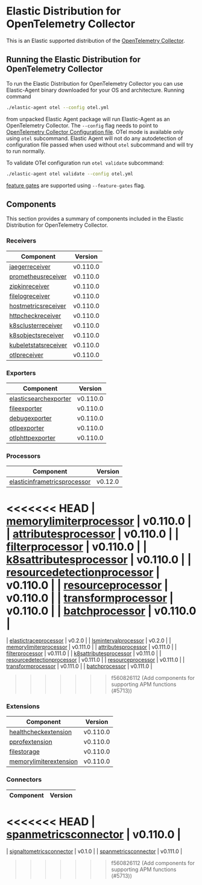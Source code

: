 # Elastic Distribution for OpenTelemetry Collector

This is an Elastic supported distribution of the [OpenTelemetry Collector](https://github.com/open-telemetry/opentelemetry-collector).

## Running the Elastic Distribution for OpenTelemetry Collector

To run the Elastic Distribution for OpenTelemetry Collector you can use Elastic-Agent binary downloaded for your OS and architecture.
Running command

```bash
./elastic-agent otel --config otel.yml
```

from unpacked Elastic Agent package will run Elastic-Agent as an OpenTelemetry Collector. The `--config` flag needs to point to [OpenTelemetry Collector Configuration file](https://opentelemetry.io/docs/collector/configuration/). OTel mode is available only using `otel` subcommand. Elastic Agent will not do any autodetection of configuration file passed when used without `otel` subcommand and will try to run normally.

To validate OTel configuration run `otel validate` subcommand:

```bash
./elastic-agent otel validate --config otel.yml
```

[feature gates](https://github.com/open-telemetry/opentelemetry-collector/blob/main/featuregate/README.md#controlling-gates) are supported using `--feature-gates` flag.

## Components

This section provides a summary of components included in the Elastic Distribution for OpenTelemetry Collector.

### Receivers

| Component | Version |
|---|---|
| [jaegerreceiver](https://github.com/open-telemetry/opentelemetry-collector-contrib/blob/receiver/jaegerreceiver/v0.110.0/receiver/jaegerreceiver/README.md) | v0.110.0 |
| [prometheusreceiver](https://github.com/open-telemetry/opentelemetry-collector-contrib/blob/receiver/prometheusreceiver/v0.110.0/receiver/prometheusreceiver/README.md) | v0.110.0 |
| [zipkinreceiver](https://github.com/open-telemetry/opentelemetry-collector-contrib/blob/receiver/zipkinreceiver/v0.110.0/receiver/zipkinreceiver/README.md) | v0.110.0 |
| [filelogreceiver](https://github.com/open-telemetry/opentelemetry-collector-contrib/blob/receiver/filelogreceiver/v0.110.0/receiver/filelogreceiver/README.md) | v0.110.0 |
| [hostmetricsreceiver](https://github.com/open-telemetry/opentelemetry-collector-contrib/blob/receiver/hostmetricsreceiver/v0.110.0/receiver/hostmetricsreceiver/README.md) | v0.110.0 |
| [httpcheckreceiver](https://github.com/open-telemetry/opentelemetry-collector-contrib/blob/receiver/httpcheckreceiver/v0.110.0/receiver/httpcheckreceiver/README.md) | v0.110.0 |
| [k8sclusterreceiver](https://github.com/open-telemetry/opentelemetry-collector-contrib/blob/receiver/k8sclusterreceiver/v0.110.0/receiver/k8sclusterreceiver/README.md) | v0.110.0 |
| [k8sobjectsreceiver](https://github.com/open-telemetry/opentelemetry-collector-contrib/blob/receiver/k8sobjectsreceiver/v0.110.0/receiver/k8sobjectsreceiver/README.md) | v0.110.0 |
| [kubeletstatsreceiver](https://github.com/open-telemetry/opentelemetry-collector-contrib/blob/receiver/kubeletstatsreceiver/v0.110.0/receiver/kubeletstatsreceiver/README.md) | v0.110.0 |
| [otlpreceiver](https://github.com/open-telemetry/opentelemetry-collector/blob/receiver/otlpreceiver/v0.110.0/receiver/otlpreceiver/README.md) | v0.110.0 |

### Exporters

| Component | Version |
|---|---|
| [elasticsearchexporter](https://github.com/open-telemetry/opentelemetry-collector-contrib/blob/exporter/elasticsearchexporter/v0.110.0/exporter/elasticsearchexporter/README.md) | v0.110.0 |
| [fileexporter](https://github.com/open-telemetry/opentelemetry-collector-contrib/blob/exporter/fileexporter/v0.110.0/exporter/fileexporter/README.md) | v0.110.0 |
| [debugexporter](https://github.com/open-telemetry/opentelemetry-collector/blob/exporter/debugexporter/v0.110.0/exporter/debugexporter/README.md) | v0.110.0 |
| [otlpexporter](https://github.com/open-telemetry/opentelemetry-collector/blob/exporter/otlpexporter/v0.110.0/exporter/otlpexporter/README.md) | v0.110.0 |
| [otlphttpexporter](https://github.com/open-telemetry/opentelemetry-collector/blob/exporter/otlphttpexporter/v0.110.0/exporter/otlphttpexporter/README.md) | v0.110.0 |

### Processors

| Component | Version |
|---|---|
| [elasticinframetricsprocessor](https://github.com/elastic/opentelemetry-collector-components/blob/processor/elasticinframetricsprocessor/v0.12.0/processor/elasticinframetricsprocessor/README.md) | v0.12.0 |
<<<<<<< HEAD
| [memorylimiterprocessor](https://github.com/open-telemetry/opentelemetry-collector/blob/processor/memorylimiterprocessor/v0.110.0/processor/memorylimiterprocessor/README.md) | v0.110.0 |
| [attributesprocessor](https://github.com/open-telemetry/opentelemetry-collector-contrib/blob/processor/attributesprocessor/v0.110.0/processor/attributesprocessor/README.md) | v0.110.0 |
| [filterprocessor](https://github.com/open-telemetry/opentelemetry-collector-contrib/blob/processor/filterprocessor/v0.110.0/processor/filterprocessor/README.md) | v0.110.0 |
| [k8sattributesprocessor](https://github.com/open-telemetry/opentelemetry-collector-contrib/blob/processor/k8sattributesprocessor/v0.110.0/processor/k8sattributesprocessor/README.md) | v0.110.0 |
| [resourcedetectionprocessor](https://github.com/open-telemetry/opentelemetry-collector-contrib/blob/processor/resourcedetectionprocessor/v0.110.0/processor/resourcedetectionprocessor/README.md) | v0.110.0 |
| [resourceprocessor](https://github.com/open-telemetry/opentelemetry-collector-contrib/blob/processor/resourceprocessor/v0.110.0/processor/resourceprocessor/README.md) | v0.110.0 |
| [transformprocessor](https://github.com/open-telemetry/opentelemetry-collector-contrib/blob/processor/transformprocessor/v0.110.0/processor/transformprocessor/README.md) | v0.110.0 |
| [batchprocessor](https://github.com/open-telemetry/opentelemetry-collector/blob/processor/batchprocessor/v0.110.0/processor/batchprocessor/README.md) | v0.110.0 |
=======
| [elastictraceprocessor](https://github.com/elastic/opentelemetry-collector-components/blob/processor/elastictraceprocessor/v0.2.0/processor/elastictraceprocessor/README.md) | v0.2.0 |
| [lsmintervalprocessor](https://github.com/elastic/opentelemetry-collector-components/blob/processor/lsmintervalprocessor/v0.2.0/processor/lsmintervalprocessor/README.md) | v0.2.0 |
| [memorylimiterprocessor](https://github.com/open-telemetry/opentelemetry-collector/blob/processor/memorylimiterprocessor/v0.111.0/processor/memorylimiterprocessor/README.md) | v0.111.0 |
| [attributesprocessor](https://github.com/open-telemetry/opentelemetry-collector-contrib/blob/processor/attributesprocessor/v0.111.0/processor/attributesprocessor/README.md) | v0.111.0 |
| [filterprocessor](https://github.com/open-telemetry/opentelemetry-collector-contrib/blob/processor/filterprocessor/v0.111.0/processor/filterprocessor/README.md) | v0.111.0 |
| [k8sattributesprocessor](https://github.com/open-telemetry/opentelemetry-collector-contrib/blob/processor/k8sattributesprocessor/v0.111.0/processor/k8sattributesprocessor/README.md) | v0.111.0 |
| [resourcedetectionprocessor](https://github.com/open-telemetry/opentelemetry-collector-contrib/blob/processor/resourcedetectionprocessor/v0.111.0/processor/resourcedetectionprocessor/README.md) | v0.111.0 |
| [resourceprocessor](https://github.com/open-telemetry/opentelemetry-collector-contrib/blob/processor/resourceprocessor/v0.111.0/processor/resourceprocessor/README.md) | v0.111.0 |
| [transformprocessor](https://github.com/open-telemetry/opentelemetry-collector-contrib/blob/processor/transformprocessor/v0.111.0/processor/transformprocessor/README.md) | v0.111.0 |
| [batchprocessor](https://github.com/open-telemetry/opentelemetry-collector/blob/processor/batchprocessor/v0.111.0/processor/batchprocessor/README.md) | v0.111.0 |
>>>>>>> f560826112 (Add components for supporting APM functions (#5713))

### Extensions

| Component | Version |
|---|---|
| [healthcheckextension](https://github.com/open-telemetry/opentelemetry-collector-contrib/blob/extension/healthcheckextension/v0.110.0/extension/healthcheckextension/README.md) | v0.110.0 |
| [pprofextension](https://github.com/open-telemetry/opentelemetry-collector-contrib/blob/extension/pprofextension/v0.110.0/extension/pprofextension/README.md) | v0.110.0 |
| [filestorage](https://github.com/open-telemetry/opentelemetry-collector-contrib/blob/extension/storage/filestorage/v0.110.0/extension/storage/filestorage/README.md) | v0.110.0 |
| [memorylimiterextension](https://github.com/open-telemetry/opentelemetry-collector/blob/extension/memorylimiterextension/v0.110.0/extension/memorylimiterextension/README.md) | v0.110.0 |

### Connectors

| Component | Version |
|---|---|
<<<<<<< HEAD
| [spanmetricsconnector](https://github.com/open-telemetry/opentelemetry-collector-contrib/blob/connector/spanmetricsconnector/v0.110.0/connector/spanmetricsconnector/README.md) | v0.110.0 |
=======
| [signaltometricsconnector](https://github.com/elastic/opentelemetry-collector-components/blob/connector/signaltometricsconnector/v0.1.0/connector/signaltometricsconnector/README.md) | v0.1.0 |
| [spanmetricsconnector](https://github.com/open-telemetry/opentelemetry-collector-contrib/blob/connector/spanmetricsconnector/v0.111.0/connector/spanmetricsconnector/README.md) | v0.111.0 |
>>>>>>> f560826112 (Add components for supporting APM functions (#5713))
